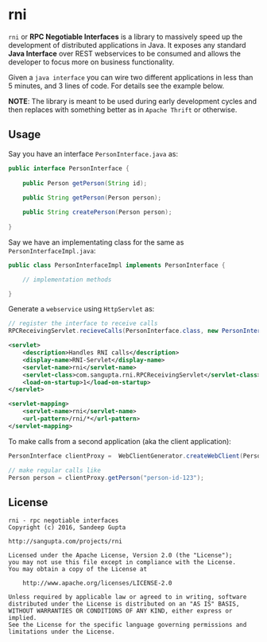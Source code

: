 # rni

`rni` or **RPC Negotiable Interfaces** is a library to massively speed up the development of distributed
applications in Java. It exposes any standard **Java Interface** over REST webservices to be consumed and
allows the developer to focus more on business functionality.

Given a `java interface` you can wire two different applications in less than 5 minutes, and 3 lines of code.
For details see the example below.

**NOTE**: The library is meant to be used during early development cycles and then replaces with something
better as in `Apache Thrift` or otherwise.

## Usage

Say you have an interface `PersonInterface.java` as:

```java
public interface PersonInterface {
    
    public Person getPerson(String id);
    
    public String getPerson(Person person);

    public String createPerson(Person person);
    
}
```

Say we have an implementating class for the same as `PersonInterfaceImpl.java`:

```java
public class PersonInterfaceImpl implements PersonInterface {

    // implementation methods

}
```

Generate a `webservice` using `HttpServlet` as:

```java
// register the interface to receive calls
RPCReceivingServlet.recieveCalls(PersonInterface.class, new PersonInterfaceImpl());
```

```xml
<servlet>
    <description>Handles RNI calls</description>
    <display-name>RNI-Servlet</display-name>
    <servlet-name>rni</servlet-name>
    <servlet-class>com.sangupta.rni.RPCReceivingServlet</servlet-class>
    <load-on-startup>1</load-on-startup>
</servlet>

<servlet-mapping>
    <servlet-name>rni</servlet-name>
    <url-pattern>/rni/*</url-pattern>
</servlet-mapping>
```

To make calls from a second application (aka the client application):

```java
PersonInterface clientProxy =  WebClientGenerator.createWebClient(PersonInterface.class, "localhost", 8080, "/rni/");

// make regular calls like
Person person = clientProxy.getPerson("person-id-123");
```

## License

```
rni - rpc negotiable interfaces
Copyright (c) 2016, Sandeep Gupta

http://sangupta.com/projects/rni

Licensed under the Apache License, Version 2.0 (the "License");
you may not use this file except in compliance with the License.
You may obtain a copy of the License at

    http://www.apache.org/licenses/LICENSE-2.0

Unless required by applicable law or agreed to in writing, software
distributed under the License is distributed on an "AS IS" BASIS,
WITHOUT WARRANTIES OR CONDITIONS OF ANY KIND, either express or implied.
See the License for the specific language governing permissions and
limitations under the License.
```
